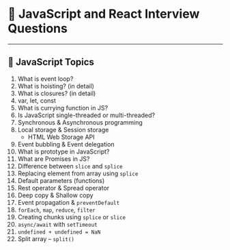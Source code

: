 # 📘 JavaScript and React Interview Questions

---

## 🔷 JavaScript Topics

1. What is event loop?
2. What is hoisting? (in detail)
3. What is closures? (in detail)
4. var, let, const
5. What is currying function in JS?
6. Is JavaScript single-threaded or multi-threaded?
7. Synchronous & Asynchronous programming
8. Local storage & Session storage  
   - HTML Web Storage API
9. Event bubbling & Event delegation
10. What is prototype in JavaScript?
11. What are Promises in JS?
12. Difference between `slice` and `splice`
13. Replacing element from array using `splice`
14. Default parameters (functions)
15. Rest operator & Spread operator
16. Deep copy & Shallow copy
17. Event propagation & `preventDefault`
18. `forEach`, `map`, `reduce`, `filter`
19. Creating chunks using `splice` or `slice`
20. `async/await` with `setTimeout`
21. `undefined + undefined = NaN`
22. Split array – `split()`
